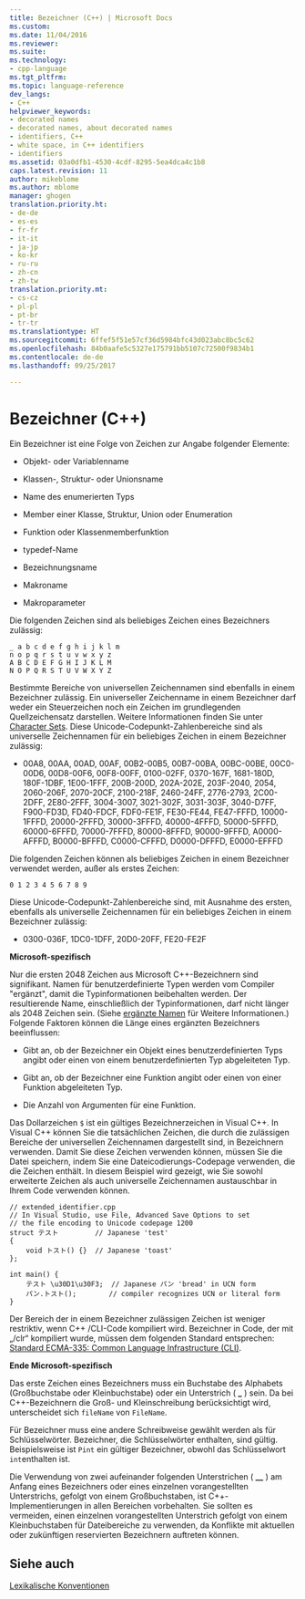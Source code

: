 ```yaml
---
title: Bezeichner (C++) | Microsoft Docs
ms.custom: 
ms.date: 11/04/2016
ms.reviewer: 
ms.suite: 
ms.technology:
- cpp-language
ms.tgt_pltfrm: 
ms.topic: language-reference
dev_langs:
- C++
helpviewer_keywords:
- decorated names
- decorated names, about decorated names
- identifiers, C++
- white space, in C++ identifiers
- identifiers
ms.assetid: 03a0dfb1-4530-4cdf-8295-5ea4dca4c1b8
caps.latest.revision: 11
author: mikeblome
ms.author: mblome
manager: ghogen
translation.priority.ht:
- de-de
- es-es
- fr-fr
- it-it
- ja-jp
- ko-kr
- ru-ru
- zh-cn
- zh-tw
translation.priority.mt:
- cs-cz
- pl-pl
- pt-br
- tr-tr
ms.translationtype: HT
ms.sourcegitcommit: 6ffef5f51e57cf36d5984bfc43d023abc8bc5c62
ms.openlocfilehash: 84b0aafe5c5327e175791bb5107c72500f9834b1
ms.contentlocale: de-de
ms.lasthandoff: 09/25/2017

---
```

# <a name="identifiers-c"></a>Bezeichner (C++)
Ein Bezeichner ist eine Folge von Zeichen zur Angabe folgender Elemente:  
  
-   Objekt- oder Variablenname  
  
-   Klassen-, Struktur- oder Unionsname  
  
-   Name des enumerierten Typs  
  
-   Member einer Klasse, Struktur, Union oder Enumeration  
  
-   Funktion oder Klassenmemberfunktion  
  
-   typedef-Name  
  
-   Bezeichnungsname  
  
-   Makroname  
  
-   Makroparameter  
  
 Die folgenden Zeichen sind als beliebiges Zeichen eines Bezeichners zulässig:  
  
```  
_ a b c d e f g h i j k l m  
n o p q r s t u v w x y z  
A B C D E F G H I J K L M  
N O P Q R S T U V W X Y Z  
```  
  
 Bestimmte Bereiche von universellen Zeichennamen sind ebenfalls in einem Bezeichner zulässig.  Ein universeller Zeichenname in einem Bezeichner darf weder ein Steuerzeichen noch ein Zeichen im grundlegenden Quellzeichensatz darstellen. Weitere Informationen finden Sie unter [Character Sets](../cpp/character-sets2.md). Diese Unicode-Codepunkt-Zahlenbereiche sind als universelle Zeichennamen für ein beliebiges Zeichen in einem Bezeichner zulässig:  
  
-   00A8, 00AA, 00AD, 00AF, 00B2-00B5, 00B7-00BA, 00BC-00BE, 00C0-00D6, 00D8-00F6, 00F8-00FF, 0100-02FF, 0370-167F, 1681-180D, 180F-1DBF, 1E00-1FFF, 200B-200D, 202A-202E, 203F-2040, 2054, 2060-206F, 2070-20CF, 2100-218F, 2460-24FF, 2776-2793, 2C00-2DFF, 2E80-2FFF, 3004-3007, 3021-302F, 3031-303F, 3040-D7FF, F900-FD3D, FD40-FDCF, FDF0-FE1F, FE30-FE44, FE47-FFFD, 10000-1FFFD, 20000-2FFFD, 30000-3FFFD, 40000-4FFFD, 50000-5FFFD, 60000-6FFFD, 70000-7FFFD, 80000-8FFFD, 90000-9FFFD, A0000-AFFFD, B0000-BFFFD, C0000-CFFFD, D0000-DFFFD, E0000-EFFFD  
  
 Die folgenden Zeichen können als beliebiges Zeichen in einem Bezeichner verwendet werden, außer als erstes Zeichen:  
  
```  
0 1 2 3 4 5 6 7 8 9  
```  
  
 Diese Unicode-Codepunkt-Zahlenbereiche sind, mit Ausnahme des ersten, ebenfalls als universelle Zeichennamen für ein beliebiges Zeichen in einem Bezeichner zulässig:  
  
-   0300-036F, 1DC0-1DFF, 20D0-20FF, FE20-FE2F  
  
 **Microsoft-spezifisch**  
  
 Nur die ersten 2048 Zeichen aus Microsoft C++-Bezeichnern sind signifikant. Namen für benutzerdefinierte Typen werden vom Compiler "ergänzt", damit die Typinformationen beibehalten werden. Der resultierende Name, einschließlich der Typinformationen, darf nicht länger als 2048 Zeichen sein. (Siehe [ergänzte Namen](../build/reference/decorated-names.md) für Weitere Informationen.) Folgende Faktoren können die Länge eines ergänzten Bezeichners beeinflussen:  
  
-   Gibt an, ob der Bezeichner ein Objekt eines benutzerdefinierten Typs angibt oder einen von einem benutzerdefinierten Typ abgeleiteten Typ.  
  
-   Gibt an, ob der Bezeichner eine Funktion angibt oder einen von einer Funktion abgeleiteten Typ.  
  
-   Die Anzahl von Argumenten für eine Funktion.  
  
 Das Dollarzeichen `$` ist ein gültiges Bezeichnerzeichen in Visual C++. In Visual C++ können Sie die tatsächlichen Zeichen, die durch die zulässigen Bereiche der universellen Zeichennamen dargestellt sind, in Bezeichnern verwenden. Damit Sie diese Zeichen verwenden können, müssen Sie die Datei speichern, indem Sie eine Dateicodierungs-Codepage verwenden, die die Zeichen enthält.  In diesem Beispiel wird gezeigt, wie Sie sowohl erweiterte Zeichen als auch universelle Zeichennamen austauschbar in Ihrem Code verwenden können.  
  
```  
// extended_identifier.cpp  
// In Visual Studio, use File, Advanced Save Options to set  
// the file encoding to Unicode codepage 1200  
struct テスト         // Japanese 'test'  
{  
    void トスト() {}  // Japanese 'toast'  
};  
  
int main() {  
    テスト \u30D1\u30F3;  // Japanese パン 'bread' in UCN form  
    パン.トスト();        // compiler recognizes UCN or literal form  
}  
```  
  
 Der Bereich der in einem Bezeichner zulässigen Zeichen ist weniger restriktiv, wenn C++ /CLI-Code kompiliert wird. Bezeichner in Code, der mit „/clr“ kompiliert wurde, müssen dem folgenden Standard entsprechen:  [Standard ECMA-335: Common Language Infrastructure (CLI)](http://www.ecma-international.org/publications/standards/Ecma-335.htm).  
  
 **Ende Microsoft-spezifisch**  
  
 Das erste Zeichen eines Bezeichners muss ein Buchstabe des Alphabets (Großbuchstabe oder Kleinbuchstabe) oder ein Unterstrich ( **_** ) sein. Da bei C++-Bezeichnern die Groß- und Kleinschreibung berücksichtigt wird, unterscheidet sich `fileName` von `FileName`.  
  
 Für Bezeichner muss eine andere Schreibweise gewählt werden als für Schlüsselwörter. Bezeichner, die Schlüsselwörter enthalten, sind gültig. Beispielsweise ist `Pint` ein gültiger Bezeichner, obwohl das Schlüsselwort `int`enthalten ist.  
  
 Die Verwendung von zwei aufeinander folgenden Unterstrichen ( **__** )  am Anfang eines Bezeichners oder eines einzelnen vorangestellten Unterstrichs, gefolgt von einem Großbuchstaben, ist C++-Implementierungen in allen Bereichen vorbehalten. Sie sollten es vermeiden, einen einzelnen vorangestellten Unterstrich gefolgt von einem Kleinbuchstaben für Dateibereiche zu verwenden, da Konflikte mit aktuellen oder zukünftigen reservierten Bezeichnern auftreten können.  
  
## <a name="see-also"></a>Siehe auch  
 [Lexikalische Konventionen](../cpp/lexical-conventions.md)

